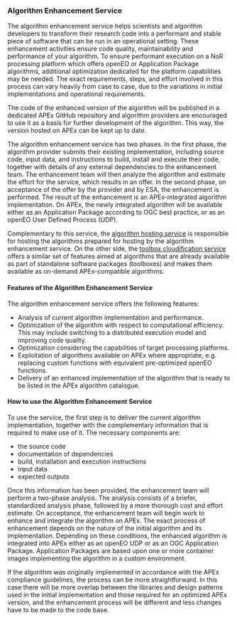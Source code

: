 ### Algorithm Enhancement Service

The algorithm enhancement service helps scientists and algorithm developers to transform their research code into a
performant and stable piece of software that can be run in an operational setting.
These enhancement activities ensure code quality, maintainability and performance of your algorithm.
To ensure performant execution on a NoR processing platform which offers openEO or Application Package algorithms,
additional optimization dedicated for the platform capabilities may be needed.
The exact requirements, steps, and effort involved in this process can vary heavily from case to case, due to the
variations in initial implementations and operational requirements.

The code of the enhanced version of the algorithm will be published in a dedicated APEx GitHub repository and algorithm
providers are encouraged to use it as a basis for further development of the algorithm.
This way, the version hosted on APEx can be kept up to date.

The algorithm enhancement service has two phases. In the first phase, the algorithm provider submits their existing
implementation, including source code, input data, and instructions to build, install and execute their code, together
with details of any external dependencies to the enhancement team. The enhancement team will then analyze the algorithm
and estimate the effort for the service, which results in an offer. In the second phase, on acceptance of the offer by
the provider and by ESA, the enhancement is performed. The result of the enhancement is an APEx-integrated algorithm
implementation. On APEx, the newly integrated algorithm will be available either as an Application Package according to
OGC best practice, or as an openEO User Defined Process (UDP).

Complementary to this service, the [algorithm hosting service](./hosting.md) is responsible for hosting the algorithms
prepared for hosting by the algorithm enhancement service. On the other side,
the [toolbox cloudification service](./toolboxcloud.md) offers a similar set of features aimed at algorithms that are
already available as part of standalone software packages (toolboxes) and makes them available as on-demand
APEx-compatible algorithms.

#### Features of the Algorithm Enhancement Service

The algorithm enhancement service offers the following features:

- Analysis of current algorithm implementation and performance.
- Optimization of the algorithm with respect to computational efficiency.
  This may include switching to a distributed execution model and improving code quality.
- Optimization considering the capabilities of target processing platforms.
- Exploitation of algorithms available on APEx where appropriate, e.g. replacing custom functions with equivalent
  pre-optimized openEO functions.
- Delivery of an enhanced implementation of the algorithm that is ready to be listed in the APEx algorithm catalogue.

#### How to use the Algorithm Enhancement Service

To use the service, the first step is to deliver the current algorithm implementation, together with the complementary
information that is required to make use of it. The necessary components are:

- the source code
- documentation of dependencies
- build, installation and execution instructions
- input data
- expected outputs

Once this information has been provided, the enhancement team will perform a two-phase analysis. The analysis consists
of a briefer, standardized analysis phase, followed by a more thorough cost and effort estimate. On acceptance, the
enhancement team will begin work to enhance and integrate the algorithm on APEx. The exact process of enhancement
depends on the nature of the initial algorithm and its implementation. Depending on these conditions, the enhanced
algorithm is integrated into APEx either as an openEO UDP or as an OGC Application Package. Application Packages are
based upon one or more container images implementing the algorithm in a custom environment.

If the algorithm was originally implemented in accordance with the APEx compliance guidelines, the process can be more
straightforward. In this case there will be more overlap between the libraries and design patterns used in the initial
implementation and those required for an optimized APEx version, and the enhancement process will be different and less
changes have to be made to the code base. 
